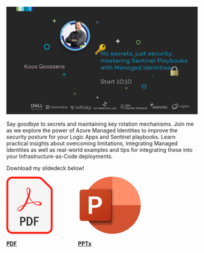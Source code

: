 ![Cover](/_image/cover.jpeg)

Say goodbye to secrets and maintaining key rotation mechanisms.
Join me as we explore the power of Azure Managed Identities to improve the security posture for your Logic Apps and Sentinel playbooks.
Learn practical insights about overcoming limitations, integrating Managed Identities as well as real-world examples and tips for integrating these into your Infrastructure-as-Code deployments.

Download my slidedeck below!

[<img src="_image/pdf.png" alt="drawing" height="150"/>](https://1drv.ms/b/s!AmKS27jR06WthuouwfNhQyh8aoHh3Q?e=2MynFW)&nbsp;&nbsp;&nbsp;&nbsp;&nbsp;&nbsp;&nbsp;&nbsp;&nbsp;&nbsp;&nbsp;&nbsp;&nbsp;&nbsp;&nbsp;&nbsp;&nbsp;&nbsp;[<img src="_image/pptx.png" alt="drawing" height="150"/>](https://1drv.ms/p/s!AmKS27jR06WthugDFoTxF65M2e_mKg?e=h385f7)

[**PDF**](https://1drv.ms/b/s!AmKS27jR06WthuouwfNhQyh8aoHh3Q?e=2MynFW)&nbsp;&nbsp;&nbsp;&nbsp;&nbsp;&nbsp;&nbsp;&nbsp;&nbsp;&nbsp;&nbsp;&nbsp;&nbsp;&nbsp;&nbsp;&nbsp;&nbsp;&nbsp;&nbsp;&nbsp;&nbsp;&nbsp;&nbsp;&nbsp;&nbsp;&nbsp;&nbsp;&nbsp;&nbsp;&nbsp;&nbsp;&nbsp;&nbsp;&nbsp;&nbsp;&nbsp;&nbsp;&nbsp;&nbsp;&nbsp;&nbsp;[**PPTx**](https://1drv.ms/p/s!AmKS27jR06WthugDFoTxF65M2e_mKg?e=h385f7)
